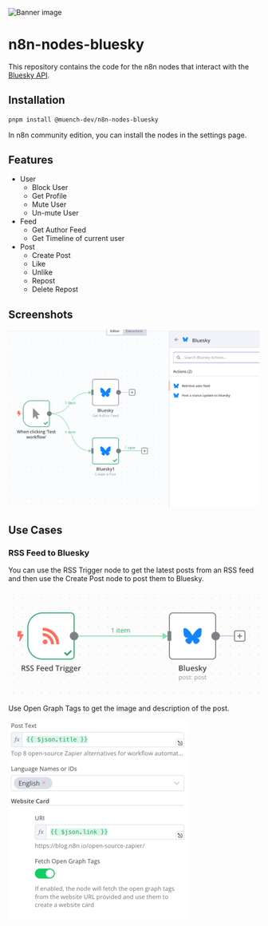 ![Banner image](https://user-images.githubusercontent.com/10284570/173569848-c624317f-42b1-45a6-ab09-f0ea3c247648.png)

# n8n-nodes-bluesky

This repository contains the code for the n8n nodes that interact with the [Bluesky API](https://docs.bsky.app/docs/category/http-reference).

## Installation

```bash
pnpm install @muench-dev/n8n-nodes-bluesky
```

In n8n community edition, you can install the nodes in the settings page.

## Features

- User
	- Block User
	- Get Profile
	- Mute User
	- Un-mute User
- Feed
	- Get Author Feed
	- Get Timeline of current user
- Post
	- Create Post
  - Like
  - Unlike
  - Repost
  - Delete Repost

## Screenshots

![images](.github/images/screenshot_20241128_174932.png)

## Use Cases

### RSS Feed to Bluesky

You can use the RSS Trigger node to get the latest posts from an RSS feed and then use the Create Post node to post them to Bluesky.

![images](.github/images/use_case_rss_trigger_overview.png)

Use Open Graph Tags to get the image and description of the post.

![images](.github/images/use_case_rss_trigger_node_details.png)
